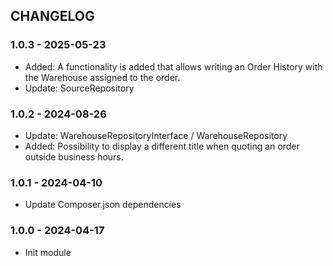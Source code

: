 CHANGELOG
---------

### 1.0.3 - 2025-05-23
- Added: A functionality is added that allows writing an Order History with the Warehouse assigned to the order.
- Update: SourceRepository

### 1.0.2 - 2024-08-26
- Update: WarehouseRepositoryInterface / WarehouseRepository
- Added: Possibility to display a different title when quoting an order outside business hours.

### 1.0.1 - 2024-04-10
- Update Composer.json dependencies 

### 1.0.0 - 2024-04-17
- Init module
